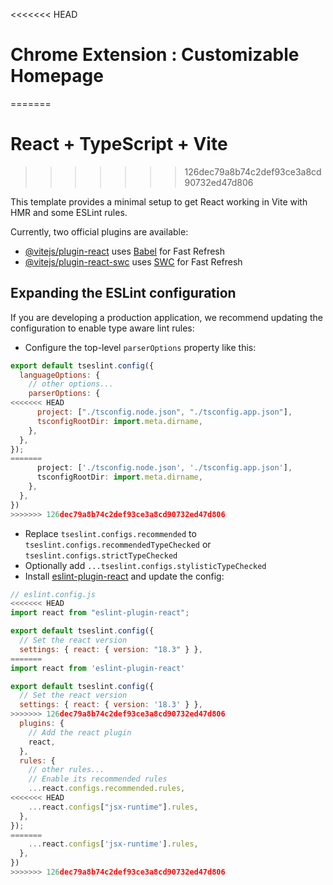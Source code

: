 <<<<<<< HEAD
# Chrome Extension : Customizable Homepage
=======
# React + TypeScript + Vite
>>>>>>> 126dec79a8b74c2def93ce3a8cd90732ed47d806

This template provides a minimal setup to get React working in Vite with HMR and some ESLint rules.

Currently, two official plugins are available:

- [@vitejs/plugin-react](https://github.com/vitejs/vite-plugin-react/blob/main/packages/plugin-react/README.md) uses [Babel](https://babeljs.io/) for Fast Refresh
- [@vitejs/plugin-react-swc](https://github.com/vitejs/vite-plugin-react-swc) uses [SWC](https://swc.rs/) for Fast Refresh

## Expanding the ESLint configuration

If you are developing a production application, we recommend updating the configuration to enable type aware lint rules:

- Configure the top-level `parserOptions` property like this:

```js
export default tseslint.config({
  languageOptions: {
    // other options...
    parserOptions: {
<<<<<<< HEAD
      project: ["./tsconfig.node.json", "./tsconfig.app.json"],
      tsconfigRootDir: import.meta.dirname,
    },
  },
});
=======
      project: ['./tsconfig.node.json', './tsconfig.app.json'],
      tsconfigRootDir: import.meta.dirname,
    },
  },
})
>>>>>>> 126dec79a8b74c2def93ce3a8cd90732ed47d806
```

- Replace `tseslint.configs.recommended` to `tseslint.configs.recommendedTypeChecked` or `tseslint.configs.strictTypeChecked`
- Optionally add `...tseslint.configs.stylisticTypeChecked`
- Install [eslint-plugin-react](https://github.com/jsx-eslint/eslint-plugin-react) and update the config:

```js
// eslint.config.js
<<<<<<< HEAD
import react from "eslint-plugin-react";

export default tseslint.config({
  // Set the react version
  settings: { react: { version: "18.3" } },
=======
import react from 'eslint-plugin-react'

export default tseslint.config({
  // Set the react version
  settings: { react: { version: '18.3' } },
>>>>>>> 126dec79a8b74c2def93ce3a8cd90732ed47d806
  plugins: {
    // Add the react plugin
    react,
  },
  rules: {
    // other rules...
    // Enable its recommended rules
    ...react.configs.recommended.rules,
<<<<<<< HEAD
    ...react.configs["jsx-runtime"].rules,
  },
});
=======
    ...react.configs['jsx-runtime'].rules,
  },
})
>>>>>>> 126dec79a8b74c2def93ce3a8cd90732ed47d806
```
